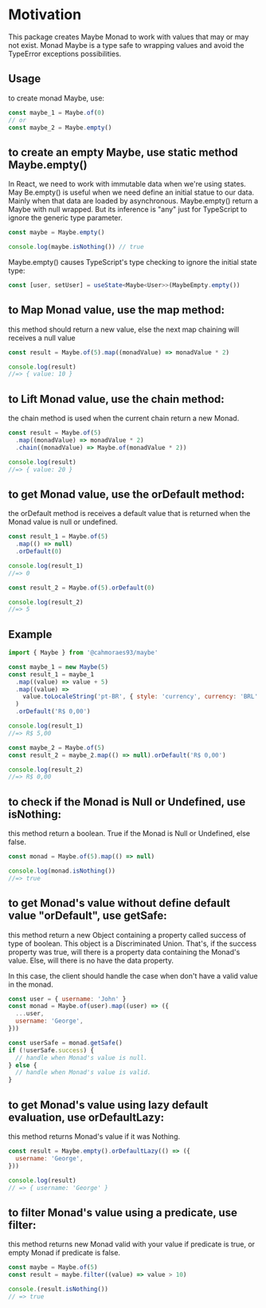 # Motivation

This package creates Maybe Monad to work with values that may or may not exist.
Monad Maybe is a type safe to wrapping values and avoid the TypeError exceptions possibilities.

## Usage

to create monad Maybe, use:

```js
const maybe_1 = Maybe.of(0)
// or
const maybe_2 = Maybe.empty()
```

## to create an empty Maybe, use static method Maybe.empty()

In React, we need to work with immutable data when we're using states. May Be.empty() is useful when we need define an initial statue to our data. Mainly when that data are loaded by asynchronous.
Maybe.empty() return a Maybe with null wrapped. But its inference is "any" just for TypeScript to ignore the generic type parameter.

```js
const maybe = Maybe.empty()

console.log(maybe.isNothing()) // true
```

Maybe.empty() causes TypeScript's type checking to ignore the initial state type:

```ts
const [user, setUser] = useState<Maybe<User>>(MaybeEmpty.empty())
```

## to <strong>Map</strong> Monad value, use the map method:

this method should return a new value, else the next map chaining will receives a null value

```js
const result = Maybe.of(5).map((monadValue) => monadValue * 2)

console.log(result)
//=> { value: 10 }
```

## to <strong>Lift</strong> Monad value, use the chain method:

the chain method is used when the current chain return a new Monad.

```js
const result = Maybe.of(5)
  .map((monadValue) => monadValue * 2)
  .chain((monadValue) => Maybe.of(monadValue * 2))

console.log(result)
//=> { value: 20 }
```

## to <strong>get</strong> Monad value, use the orDefault method:

the orDefault method is receives a default value that is returned when the Monad value is null or undefined.

```js
const result_1 = Maybe.of(5)
  .map(() => null)
  .orDefault(0)

console.log(result_1)
//=> 0

const result_2 = Maybe.of(5).orDefault(0)

console.log(result_2)
//=> 5
```

## Example

```js
import { Maybe } from '@cahmoraes93/maybe'

const maybe_1 = new Maybe(5)
const result_1 = maybe_1
  .map((value) => value + 5)
  .map((value) =>
    value.toLocaleString('pt-BR', { style: 'currency', currency: 'BRL' }),
  )
  .orDefault('R$ 0,00')

console.log(result_1)
//=> R$ 5,00

const maybe_2 = Maybe.of(5)
const result_2 = maybe_2.map(() => null).orDefault('R$ 0,00')

console.log(result_2)
//=> R$ 0,00
```

## to check if the Monad is Null or Undefined, use <strong>isNothing</strong>:

this method return a boolean. True if the Monad is Null or Undefined, else false.

```js
const monad = Maybe.of(5).map(() => null)

console.log(monad.isNothing())
//=> true
```

## to get Monad's value without define default value "orDefault", use getSafe:

this method return a new Object containing a property called success of type of boolean.
This object is a Discriminated Union. That's, if the success property was true, will there is a property data containing the Monad's value. Else, will there is no have the data property.

In this case, the client should handle the case when don't have a valid value in the monad.

```js
const user = { username: 'John' }
const monad = Maybe.of(user).map((user) => ({
  ...user,
  username: 'George',
}))

const userSafe = monad.getSafe()
if (!userSafe.success) {
  // handle when Monad's value is null.
} else {
  // handle when Monad's value is valid.
}
```

## to get Monad's value using lazy default evaluation, use orDefaultLazy:

this method returns Monad's value if it was Nothing.

```js
const result = Maybe.empty().orDefaultLazy(() => ({
  username: 'George',
}))

console.log(result)
// => { username: 'George' }
```

## to filter Monad's value using a predicate, use filter:

this method returns new Monad valid with your value if predicate is true, or empty Monad if predicate is false.

```js
const maybe = Maybe.of(5)
const result = maybe.filter((value) => value > 10)

console.(result.isNothing())
// => true
```
